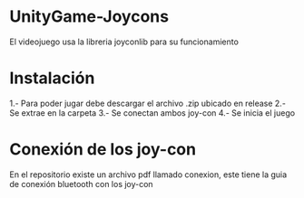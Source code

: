 # UnityGame-Joycons

El videojuego usa la libreria joyconlib para su funcionamiento

# Instalación

1.- Para poder jugar debe descargar el archivo .zip ubicado en release
2.- Se extrae en la carpeta
3.- Se conectan ambos joy-con
4.- Se inicia el juego

# Conexión de los joy-con
En el repositorio existe un archivo pdf llamado conexion, este tiene la guia de conexión bluetooth con los joy-con
